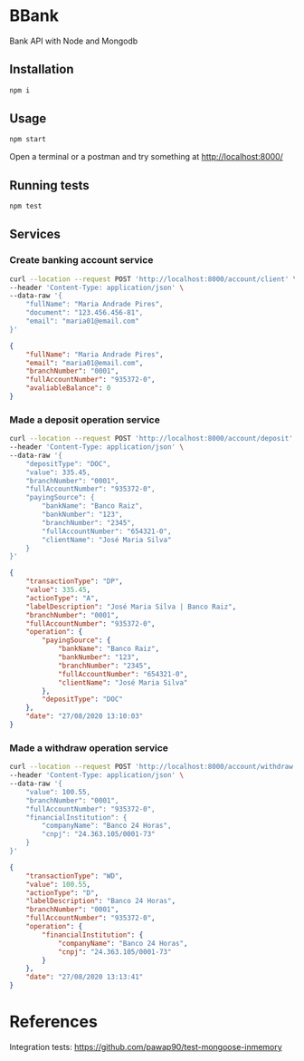 
# BBank

Bank API with Node and Mongodb

## Installation

```bash
npm i
```

## Usage

```bash
npm start 
```

Open a terminal or a postman and try something at [http://localhost:8000/](http://localhost:8000/)


## Running tests

```bash
npm test
```

## Services

### Create banking account service

```sh
curl --location --request POST 'http://localhost:8000/account/client' \
--header 'Content-Type: application/json' \
--data-raw '{
    "fullName": "Maria Andrade Pires",
    "document": "123.456.456-81",
    "email": "maria01@email.com"
}'
```

```json
{
    "fullName": "Maria Andrade Pires",
    "email": "maria01@email.com",
    "branchNumber": "0001",
    "fullAccountNumber": "935372-0",
    "avaliableBalance": 0
}
```

### Made a deposit operation service

```sh
curl --location --request POST 'http://localhost:8000/account/deposit' \
--header 'Content-Type: application/json' \
--data-raw '{
    "depositType": "DOC",
    "value": 335.45,
    "branchNumber": "0001",
    "fullAccountNumber": "935372-0",
    "payingSource": {
        "bankName": "Banco Raiz",
        "bankNumber": "123",
        "branchNumber": "2345",
        "fullAccountNumber": "654321-0",
        "clientName": "José Maria Silva"
    }
}'
```

```json
{
    "transactionType": "DP",
    "value": 335.45,
    "actionType": "A",
    "labelDescription": "José Maria Silva | Banco Raiz",
    "branchNumber": "0001",
    "fullAccountNumber": "935372-0",
    "operation": {
        "payingSource": {
            "bankName": "Banco Raiz",
            "bankNumber": "123",
            "branchNumber": "2345",
            "fullAccountNumber": "654321-0",
            "clientName": "José Maria Silva"
        },
        "depositType": "DOC"
    },
    "date": "27/08/2020 13:10:03"
}
```

### Made a withdraw operation service

```sh
curl --location --request POST 'http://localhost:8000/account/withdraw' \
--header 'Content-Type: application/json' \
--data-raw '{
    "value": 100.55,
    "branchNumber": "0001",
    "fullAccountNumber": "935372-0",
    "financialInstitution": {
        "companyName": "Banco 24 Horas",
        "cnpj": "24.363.105/0001-73"
    }
}'
```

```json
{
    "transactionType": "WD",
    "value": 100.55,
    "actionType": "D",
    "labelDescription": "Banco 24 Horas",
    "branchNumber": "0001",
    "fullAccountNumber": "935372-0",
    "operation": {
        "financialInstitution": {
            "companyName": "Banco 24 Horas",
            "cnpj": "24.363.105/0001-73"
        }
    },
    "date": "27/08/2020 13:13:41"
}
```

# References

Integration tests: https://github.com/pawap90/test-mongoose-inmemory


